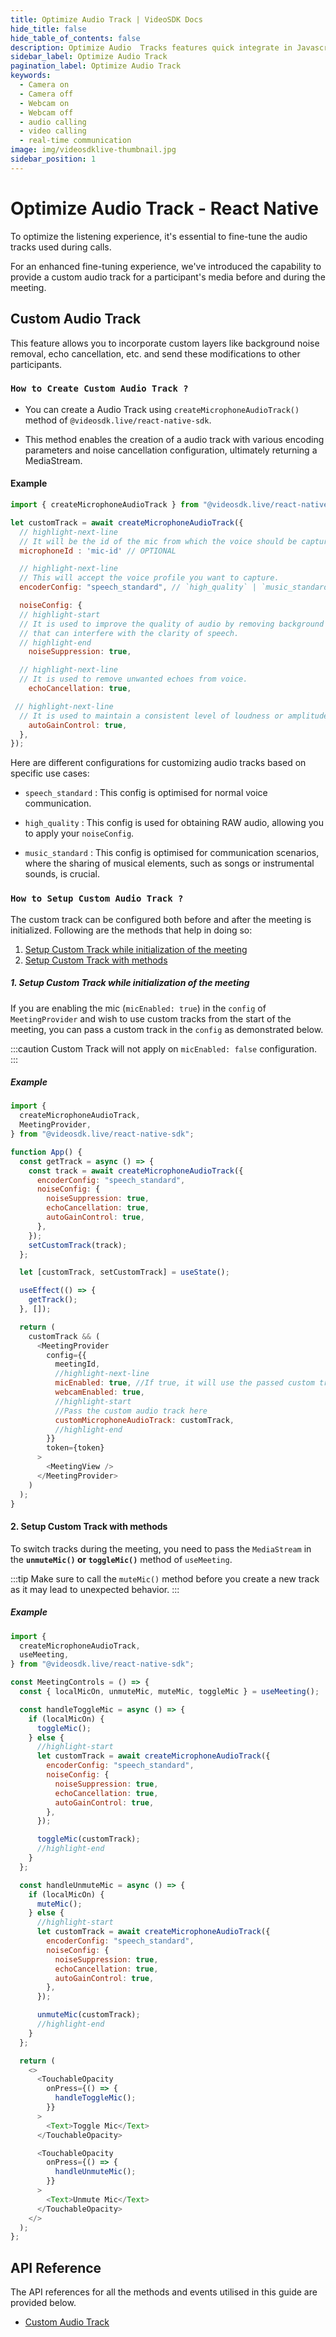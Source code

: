 ```yaml
---
title: Optimize Audio Track | VideoSDK Docs
hide_title: false
hide_table_of_contents: false
description: Optimize Audio  Tracks features quick integrate in Javascript, React JS, Android, IOS, React Native, Flutter with Video SDK to add live video & audio conferencing to your applications.
sidebar_label: Optimize Audio Track
pagination_label: Optimize Audio Track
keywords:
  - Camera on
  - Camera off
  - Webcam on
  - Webcam off
  - audio calling
  - video calling
  - real-time communication
image: img/videosdklive-thumbnail.jpg
sidebar_position: 1
--- 
```


# Optimize Audio Track - React Native

To optimize the listening experience, it's essential to fine-tune the audio tracks used during calls. 

For an enhanced fine-tuning experience, we've introduced the capability to provide a custom audio track for a participant's media before and during the meeting.

## Custom Audio Track

This feature allows you to incorporate custom layers like background noise removal, echo cancellation, etc. and send these modifications to other participants.

### `How to Create Custom Audio Track ?`

- You can create a Audio Track using `createMicrophoneAudioTrack()` method of `@videosdk.live/react-native-sdk`.

- This method enables the creation of a audio track with various encoding parameters and noise cancellation configuration, ultimately returning a MediaStream.

#### Example

```javascript
import { createMicrophoneAudioTrack } from "@videosdk.live/react-native-sdk";

let customTrack = await createMicrophoneAudioTrack({
  // highlight-next-line
  // It will be the id of the mic from which the voice should be captured.
  microphoneId : 'mic-id' // OPTIONAL

  // highlight-next-line
  // This will accept the voice profile you want to capture.
  encoderConfig: "speech_standard", // `high_quality` | `music_standard`,  Default : `speech_standard`

  noiseConfig: {
  // highlight-start
  // It is used to improve the quality of audio by removing background noise
  // that can interfere with the clarity of speech.
  // highlight-end
    noiseSuppression: true,

  // highlight-next-line
  // It is used to remove unwanted echoes from voice.
    echoCancellation: true,

 // highlight-next-line
  // It is used to maintain a consistent level of loudness or amplitude in a voice.
    autoGainControl: true,
  },
});
```
Here are different configurations for customizing audio tracks based on specific use cases:

- `speech_standard` : This config is optimised for normal voice communication.

- `high_quality` : This config is used for obtaining RAW audio, allowing you to apply your `noiseConfig`.

- `music_standard` : This config is optimised for communication scenarios, where the sharing of musical elements, such as songs or instrumental sounds, is crucial.

### `How to Setup Custom Audio Track ?`

The custom track can be configured both before and after the meeting is initialized. Following are the methods that help in doing so:

1. [Setup Custom Track while initialization of the meeting](#1-setup-custom-track-while-initialization-of-the-meeting)
2. [Setup Custom Track with methods](#2-setup-custom-track-with-methods)

##### 1. Setup Custom Track while initialization of the meeting

If you are enabling the mic (`micEnabled: true`) in the `config` of `MeetingProvider` and wish to use custom tracks from the start of the meeting, you can pass a custom track in the `config` as demonstrated below.

:::caution
Custom Track will not apply on `micEnabled: false` configuration.
:::

##### Example

```javascript
import {
  createMicrophoneAudioTrack,
  MeetingProvider,
} from "@videosdk.live/react-native-sdk";

function App() {
  const getTrack = async () => {
    const track = await createMicrophoneAudioTrack({
      encoderConfig: "speech_standard",
      noiseConfig: {
        noiseSuppression: true,
        echoCancellation: true,
        autoGainControl: true,
      },
    });
    setCustomTrack(track);
  };

  let [customTrack, setCustomTrack] = useState();

  useEffect(() => {
    getTrack();
  }, []);

  return (
    customTrack && (
      <MeetingProvider
        config={{
          meetingId,
          //highlight-next-line
          micEnabled: true, //If true, it will use the passed custom track to turn mic on
          webcamEnabled: true,
          //highlight-start
          //Pass the custom audio track here
          customMicrophoneAudioTrack: customTrack,
          //highlight-end
        }}
        token={token}
      >
        <MeetingView />
      </MeetingProvider>
    )
  );
}
```

#### 2. Setup Custom Track with methods

To switch tracks during the meeting, you need to pass the `MediaStream` in the **`unmuteMic()` or `toggleMic()`** method of `useMeeting`.

:::tip
Make sure to call the `muteMic()` method before you create a new track as it may lead to unexpected behavior.
:::

##### Example

```javascript
import {
  createMicrophoneAudioTrack,
  useMeeting,
} from "@videosdk.live/react-native-sdk";

const MeetingControls = () => {
  const { localMicOn, unmuteMic, muteMic, toggleMic } = useMeeting();

  const handleToggleMic = async () => {
    if (localMicOn) {
      toggleMic();
    } else {
      //highlight-start
      let customTrack = await createMicrophoneAudioTrack({
        encoderConfig: "speech_standard",
        noiseConfig: {
          noiseSuppression: true,
          echoCancellation: true,
          autoGainControl: true,
        },
      });

      toggleMic(customTrack);
      //highlight-end
    }
  };

  const handleUnmuteMic = async () => {
    if (localMicOn) {
      muteMic();
    } else {
      //highlight-start
      let customTrack = await createMicrophoneAudioTrack({
        encoderConfig: "speech_standard",
        noiseConfig: {
          noiseSuppression: true,
          echoCancellation: true,
          autoGainControl: true,
        },
      });

      unmuteMic(customTrack);
      //highlight-end
    }
  };

  return (
    <>
      <TouchableOpacity
        onPress={() => {
          handleToggleMic();
        }}
      >
        <Text>Toggle Mic</Text>
      </TouchableOpacity>

      <TouchableOpacity
        onPress={() => {
          handleUnmuteMic();
        }}
      >
        <Text>Unmute Mic</Text>
      </TouchableOpacity>
    </>
  );
};
```

## API Reference

The API references for all the methods and events utilised in this guide are provided below.

- [Custom Audio Track](/react-native/api/sdk-reference/custom-tracks#custom-audio-track)
